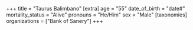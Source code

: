 +++
title = "Taurus Balimbano"
[extra]
age = "55"
date_of_birth = "date#"
mortality_status = "Alive"
pronouns = "He/Him"
sex = "Male"
[taxonomies]
organizations = ["Bank of Sanery"]
+++

